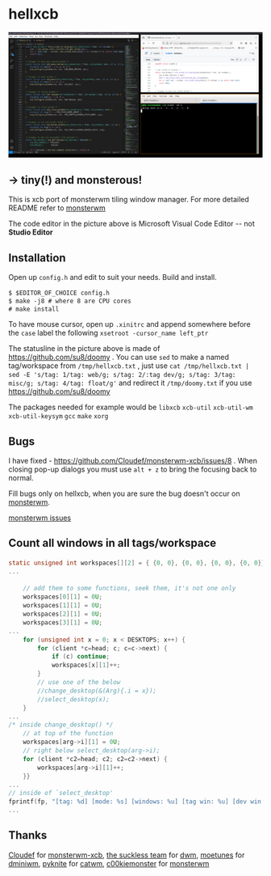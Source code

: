 hellxcb
=============

![](1pic.png)

→ tiny(!) and monsterous!
----------------------
This is xcb port of monsterwm tiling window manager.
For more detailed README refer to [monsterwm][]

The code editor in the picture above is Microsoft Visual Code Editor -- not **Studio Editor**

Installation
------------

Open up `config.h`
and edit to suit your needs.
Build and install.

    $ $EDITOR_OF_CHOICE config.h
    $ make -j8 # where 8 are CPU cores
    # make install

To have mouse cursor, open up `.xinitrc` and append somewhere before the `case` label the following `xsetroot -cursor_name left_ptr`

The statusline in the picture above is made of https://github.com/su8/doomy . You can use `sed` to make a named tag/workspace from `/tmp/hellxcb.txt` , just use `cat /tmp/hellxcb.txt | sed -E 's/tag: 1/tag: web/g; s/tag: 2/:tag dev/g; s/tag: 3/tag: misc/g; s/tag: 4/tag: float/g'` and redirect it `/tmp/doomy.txt` if you use https://github.com/su8/doomy

The packages needed for example would be
`libxcb` `xcb-util` `xcb-util-wm` `xcb-util-keysym` `gcc` `make` `xorg` 

Bugs
----

I have fixed - https://github.com/Cloudef/monsterwm-xcb/issues/8 . When closing pop-up dialogs you must use `alt + z` to bring the focusing back to normal.

Fill bugs only on hellxcb, when you are sure the bug doesn't occur on [monsterwm][].

[monsterwm issues][monsterwm-bug]

   [monsterwm-bug]: https://github.com/c00kiemon5ter/monsterwm/issues
   [monsterwm-xcb-bug]: https://github.com/Cloudef/monsterwm-xcb/issues

Count all windows in all tags/workspace
---

```c
static unsigned int workspaces[][2] = { {0, 0}, {0, 0}, {0, 0}, {0, 0}};
...

    // add them to some functions, seek them, it's not one only
    workspaces[0][1] = 0U;
    workspaces[1][1] = 0U;
    workspaces[2][1] = 0U;
    workspaces[3][1] = 0U;
...
    for (unsigned int x = 0; x < DESKTOPS; x++) {
        for (client *c=head; c; c=c->next) {
            if (c) continue;
            workspaces[x][1]++;
        }
        // use one of the below
        //change_desktop(&(Arg){.i = x});
        //select_desktop(x);
    }
...
/* inside change_desktop() */
    // at top of the function
    workspaces[arg->i][1] = 0U;
    // right below select_desktop(arg->i);
    for (client *c2=head; c2; c2=c2->next) {
        workspaces[arg->i][1]++;
    }}
...
// inside of `select_desktop'
fprintf(fp, "[tag: %d] [mode: %s] [windows: %u] [tag win: %u] [dev win: %u] [misc win: %u] [float win: %u]", i + 1, styles_arr[mode], numOfWindows, workspaces[0][1], workspaces[1][1], workspaces[2][1], workspaces[3][1]);
...

```

Thanks
------

[Cloudef](https://github.com/Cloudef) for [monsterwm-xcb](https://github.com/Cloudef/monsterwm-xcb),
[the suckless team][skls] for [dwm][],
[moetunes][] for [dminiwm][],
[pyknite][] for [catwm][],
[c00kiemonster][cookiemonster] for [monsterwm][]

  [skls]: http://suckless.org/
  [dwm]:  http://dwm.suckless.org/
  [moetunes]: https://github.com/moetunes
  [dminiwm]:  https://bbs.archlinux.org/viewtopic.php?id=126463
  [pyknite]: https://github.com/pyknite
  [catwm]:   https://github.com/pyknite/catwm
  [monsterwm]: https://github.com/c00kiemon5ter/monsterwm
  [cookiemonster]: https://github.com/c00kiemon5ter
  [monsterwm-xcb]: https://github.com/Cloudef/monsterwm-xcb
